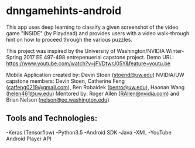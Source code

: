 # dnngamehints-android
This app uses deep learning to classify a given screenshot of the video game "INSIDE" (by Playdead) and provides users with a video walk-through hint on how to proceed through the various puzzles. 

This project was inspired by the University of Washington/NVIDIA Winter-Spring 2017 EE 497-498 entrepenuerial capstone project.
Demo URL: https://www.youtube.com/watch?v=jFVDtwrJ05Y&feature=youtu.be

Mobile Application created by: Devin Stoen (stoend@uw.edu)
NVIDIA/UW capstone members: Devin Stoen, Catherine Feng (catfeng0219@gmail.com), Ben Robaidek (benro@uw.edu), Haonan Wang (helen461@uw.edu)
Mentored by: Roger Allen (RAllen@nvidia.com) and Brian Nelson (nelson@ee.washington.edu)


## Tools and Technologies:
-Keras (Tensorflow)
-Python3.5
-Android SDK
-Java
-XML
-YouTube Android Player API





